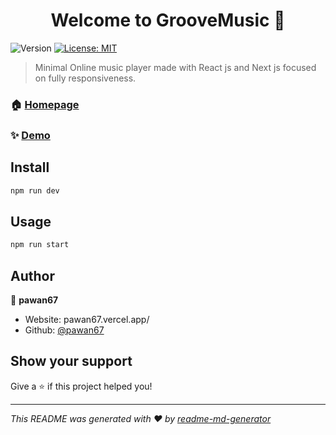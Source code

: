 <h1 align="center">Welcome to GrooveMusic 👋</h1>
<p>
  <img alt="Version" src="https://img.shields.io/badge/version-0.1.0-blue.svg?cacheSeconds=2592000" />
  <a href="#" target="_blank">
    <img alt="License: MIT" src="https://img.shields.io/badge/License-MIT-yellow.svg" />
  </a>
</p>

> Minimal Online music player made with React js and Next js focused on fully responsiveness.

### 🏠 [Homepage](https://music-player-pawan67.vercel.app/)

### ✨ [Demo](https://music-player-pawan67.vercel.app/)

## Install

```sh
npm run dev
```

## Usage

```sh
npm run start
```

## Author

👤 **pawan67**

* Website: pawan67.vercel.app/
* Github: [@pawan67](https://github.com/pawan67)

## Show your support

Give a ⭐️ if this project helped you!

***
_This README was generated with ❤️ by [readme-md-generator](https://github.com/kefranabg/readme-md-generator)_